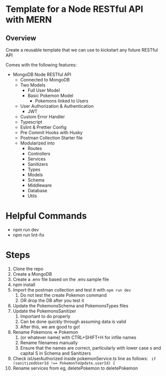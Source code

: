 # Template for a Node RESTful API with MERN

## Overview

Create a reusable template that we can use to kickstart any future RESTful API

Comes with the following features:

-   MongoDB Node RESTful API
    -   Connected to MongoDB
    -   Two Models
        -   Full User Model
        -   Basic Pokemon Model
            -   Pokemons linked to Users
    -   User Authorization & Authentication
        -   JWT
    -   Custom Error Handler
    -   Typescript
    -   Eslint & Prettier Config
    -   Pre Commit Hooks with Husky
    -   Postman Collection Starter file
    -   Modularized into
        -   Routes
        -   Controllers
        -   Services
        -   Sanitizers
        -   Types
        -   Models
        -   Schema
        -   Middleware
        -   Database
        -   Utils

# Helpful Commands

-   npm run dev
-   npm run lint-fix

# Steps

1. Clone the repo
2. Create a MongoDB
3. Create a .env file based on the .env.sample file
4. npm install
5. Import the postman collection and test it with `npm run dev`
    1. Do not test the create Pokemon command
    2. OR drop the DB after you test it
6. Update the PokemonsSchema and PokemonsTypes files
7. Update the PokemonsSanitizer
    1. Important to do properly
    2. Can be done quickly through assuming data is valid
    3. After this, we are good to go!
8. Rename Pokemons => Pokemon
    1. (or whatever name) with CTRL+SHIFT+H for infile names
    2. Rename filenames manually
    3. Ensure that the names are correct, particularly with lower case s and capital S in Schema and Sanitizers
9. Check isUserAuthorized inside pokemonService.ts line as follows:
   ` if (sanitizedUserId !== PokemonToUpdate.userId) {`
10. Rename services from eg, deletePokemon to deletePokemon
